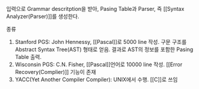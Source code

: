
입력으로 Grammar descritption을 받아, Pasing Table과 Parser, 즉 [[Syntax Analyzer(Parser)]]를 생성한다.

종류
1. Stanford PGS: John Hennessy, [[Pascal]]로 5000 line 작성. 구문 구조를 Abstract Syntax Tree(AST) 형태로 얻음. 결과로 AST의 정보를 포함한 Pasing Table 출력.
2. Wisconsin PGS: C.N. Fisher, [[Pascal]]언어로 10000 line 작성. [[Error Recovery(Complier)]] 기능이 존재
3. YACC(Yet Another Compiler Compiler): UNIX에서 수행. [[C]]로 쓰임 